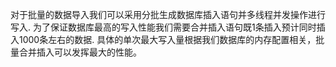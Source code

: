 对于批量的数据导入我们可以采用分批生成数据库插入语句并多线程并发操作进行写入.
为了保证数据库最高的写入性能我们需要合并插入语句既1条插入预计同时插入1000条左右的数据.
具体的单次最大写入量根据我们数据库的内存配置相关，批量合并插入可以发挥最大的性能。